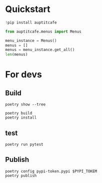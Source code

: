 # Quickstart

```python
!pip install auptitcafe

from auptitcafe.menus import Menus

menu_instance = Menus()
menus = []
menus = menu_instance.get_all()
len(menus)
```

# For devs

## Build

```
poetry show --tree
```

```
poetry build
poetry install
```

## test

```
poetry run pytest
```



## Publish

```
poetry config pypi-token.pypi $PYPI_TOKEM
poetry publish
```
